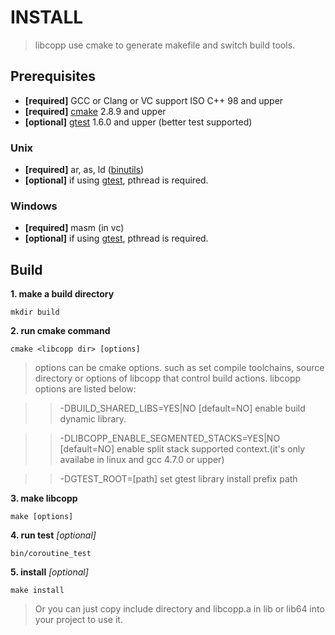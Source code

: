 # INSTALL

> libcopp use cmake to generate makefile and switch build tools.

## Prerequisites
+ **[required]** GCC or Clang or VC support ISO C++ 98 and upper
+ **[required]** [cmake](www.cmake.org) 2.8.9 and upper
+ **[optional]** [gtest](https://code.google.com/p/googletest/) 1.6.0 and upper (better test supported)

### Unix 
* **[required]** ar, as, ld ([binutils](http://www.gnu.org/software/binutils/))
* **[optional]** if using [gtest](https://code.google.com/p/googletest/), pthread is required.

### Windows
* **[required]** masm (in vc)
* **[optional]** if using [gtest](https://code.google.com/p/googletest/), pthread is required.


## Build
**1. make a build directory**

    mkdir build
    
**2. run cmake command**

    cmake <libcopp dir> [options]
> options can be cmake options. such as set compile toolchains, source directory or options of libcopp that control build actions.
> libcopp options are listed below:

>> -DBUILD_SHARED_LIBS=YES|NO [default=NO] enable build dynamic library.

>> -DLIBCOPP_ENABLE_SEGMENTED_STACKS=YES|NO [default=NO] enable split stack supported context.(it's only availabe in linux and gcc 4.7.0 or upper)

>> -DGTEST_ROOT=[path] set gtest library install prefix path

**3. make libcopp**

    make [options]

**4. run test** *[optional]*

    bin/coroutine_test

**5. install** *[optional]*

    make install

> Or you can just copy include directory and libcopp.a in lib or lib64 into your project to use it.
